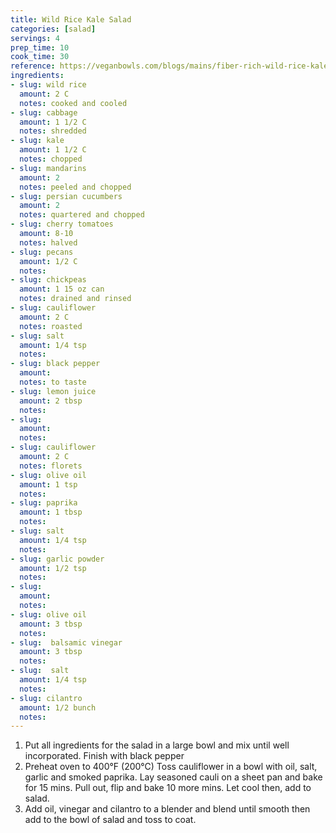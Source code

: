 ```yaml
---
title: Wild Rice Kale Salad
categories: [salad]
servings: 4
prep_time: 10
cook_time: 30
reference: https://veganbowls.com/blogs/mains/fiber-rich-wild-rice-kale-salad 
ingredients:
- slug: wild rice
  amount: 2 C
  notes: cooked and cooled
- slug: cabbage 
  amount: 1 1/2 C
  notes: shredded
- slug: kale
  amount: 1 1/2 C
  notes: chopped
- slug: mandarins
  amount: 2 
  notes: peeled and chopped
- slug: persian cucumbers
  amount: 2
  notes: quartered and chopped 
- slug: cherry tomatoes
  amount: 8-10
  notes: halved
- slug: pecans
  amount: 1/2 C
  notes:
- slug: chickpeas
  amount: 1 15 oz can
  notes: drained and rinsed
- slug: cauliflower
  amount: 2 C
  notes: roasted
- slug: salt
  amount: 1/4 tsp
  notes:
- slug: black pepper
  amount:
  notes: to taste
- slug: lemon juice
  amount: 2 tbsp
  notes:
- slug: 
  amount:
  notes:
- slug: cauliflower
  amount: 2 C
  notes: florets
- slug: olive oil
  amount: 1 tsp
  notes:
- slug: paprika
  amount: 1 tbsp
  notes:
- slug: salt
  amount: 1/4 tsp
  notes:
- slug: garlic powder
  amount: 1/2 tsp
  notes:
- slug: 
  amount:
  notes:
- slug: olive oil
  amount: 3 tbsp
  notes:
- slug:  balsamic vinegar
  amount: 3 tbsp
  notes:
- slug:  salt
  amount: 1/4 tsp
  notes:
- slug: cilantro
  amount: 1/2 bunch
  notes:
---
```


1. Put all ingredients for the salad in a large bowl and mix until well incorporated. Finish with black pepper
2.  Preheat oven to 400°F (200°C) Toss cauliflower in a bowl with oil, salt, garlic and smoked paprika. Lay seasoned cauli on a sheet pan and bake for 15 mins. Pull out, flip and bake 10 more mins. Let cool then, add to salad.
3. Add oil, vinegar and cilantro to a blender and blend until smooth then add to the bowl of salad and toss to coat.
